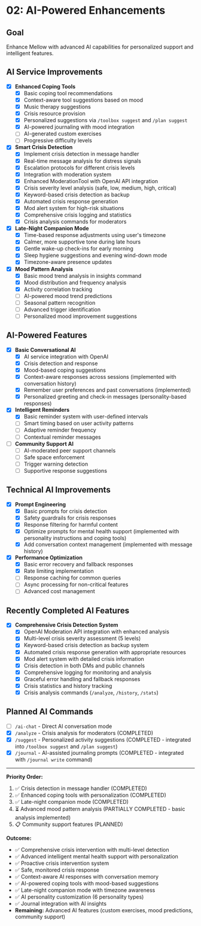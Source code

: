 # 02: AI-Powered Enhancements

## Goal

Enhance Mellow with advanced AI capabilities for personalized support and intelligent features.

## AI Service Improvements

- [x] **Enhanced Coping Tools**
    - [x] Basic coping tool recommendations
    - [x] Context-aware tool suggestions based on mood
    - [x] Music therapy suggestions
    - [x] Crisis resource provision
    - [x] Personalized suggestions via `/toolbox suggest` and `/plan suggest`
    - [x] AI-powered journaling with mood integration
    - [ ] AI-generated custom exercises
    - [ ] Progressive difficulty levels
- [x] **Smart Crisis Detection**
    - [x] Implement crisis detection in message handler
    - [x] Real-time message analysis for distress signals
    - [x] Escalation protocols for different crisis levels
    - [x] Integration with moderation system
    - [x] Enhanced ModerationTool with OpenAI API integration
    - [x] Crisis severity level analysis (safe, low, medium, high, critical)
    - [x] Keyword-based crisis detection as backup
    - [x] Automated crisis response generation
    - [x] Mod alert system for high-risk situations
    - [x] Comprehensive crisis logging and statistics
    - [x] Crisis analysis commands for moderators
- [x] **Late-Night Companion Mode**
    - [x] Time-based response adjustments using user's timezone
    - [x] Calmer, more supportive tone during late hours
    - [x] Gentle wake-up check-ins for early morning
    - [x] Sleep hygiene suggestions and evening wind-down mode
    - [x] Timezone-aware presence updates
- [x] **Mood Pattern Analysis**
    - [x] Basic mood trend analysis in insights command
    - [x] Mood distribution and frequency analysis
    - [x] Activity correlation tracking
    - [ ] AI-powered mood trend predictions
    - [ ] Seasonal pattern recognition
    - [ ] Advanced trigger identification
    - [ ] Personalized mood improvement suggestions

## AI-Powered Features

- [x] **Basic Conversational AI**
    - [x] AI service integration with OpenAI
    - [x] Crisis detection and response
    - [x] Mood-based coping suggestions
    - [x] Context-aware responses across sessions (implemented with conversation history)
    - [x] Remember user preferences and past conversations (implemented)
    - [x] Personalized greeting and check-in messages (personality-based responses)
- [x] **Intelligent Reminders**
    - [x] Basic reminder system with user-defined intervals
    - [ ] Smart timing based on user activity patterns
    - [ ] Adaptive reminder frequency
    - [ ] Contextual reminder messages
- [ ] **Community Support AI**
    - [ ] AI-moderated peer support channels
    - [ ] Safe space enforcement
    - [ ] Trigger warning detection
    - [ ] Supportive response suggestions

## Technical AI Improvements

- [x] **Prompt Engineering**
    - [x] Basic prompts for crisis detection
    - [x] Safety guardrails for crisis responses
    - [x] Response filtering for harmful content
    - [x] Optimize prompts for mental health support (implemented with personality instructions and coping tools)
    - [x] Add conversation context management (implemented with message history)
- [x] **Performance Optimization**
    - [x] Basic error recovery and fallback responses
    - [x] Rate limiting implementation
    - [ ] Response caching for common queries
    - [ ] Async processing for non-critical features
    - [ ] Advanced cost management

## Recently Completed AI Features

- [x] **Comprehensive Crisis Detection System**
    - [x] OpenAI Moderation API integration with enhanced analysis
    - [x] Multi-level crisis severity assessment (5 levels)
    - [x] Keyword-based crisis detection as backup system
    - [x] Automated crisis response generation with appropriate resources
    - [x] Mod alert system with detailed crisis information
    - [x] Crisis detection in both DMs and public channels
    - [x] Comprehensive logging for monitoring and analysis
    - [x] Graceful error handling and fallback responses
    - [x] Crisis statistics and history tracking
    - [x] Crisis analysis commands (`/analyze`, `/history`, `/stats`)

## Planned AI Commands

- [ ] `/ai-chat` - Direct AI conversation mode
- [x] `/analyze` - Crisis analysis for moderators (COMPLETED)
- [x] `/suggest` - Personalized activity suggestions (COMPLETED - integrated into `/toolbox suggest` and `/plan suggest`)
- [x] `/journal` - AI-assisted journaling prompts (COMPLETED - integrated with `/journal write` command)

---

**Priority Order:**

1. ✅ Crisis detection in message handler (COMPLETED)
2. ✅ Enhanced coping tools with personalization (COMPLETED)
3. ✅ Late-night companion mode (COMPLETED)
4. ⏳ Advanced mood pattern analysis (PARTIALLY COMPLETED - basic analysis implemented)
5. 📋 Community support features (PLANNED)

**Outcome:**

- ✅ Comprehensive crisis intervention with multi-level detection
- ✅ Advanced intelligent mental health support with personalization
- ✅ Proactive crisis intervention system
- ✅ Safe, monitored crisis response
- ✅ Context-aware AI responses with conversation memory
- ✅ AI-powered coping tools with mood-based suggestions
- ✅ Late-night companion mode with timezone awareness
- ✅ AI personality customization (6 personality types)
- ✅ Journal integration with AI insights
- **Remaining:** Advanced AI features (custom exercises, mood predictions, community support)
